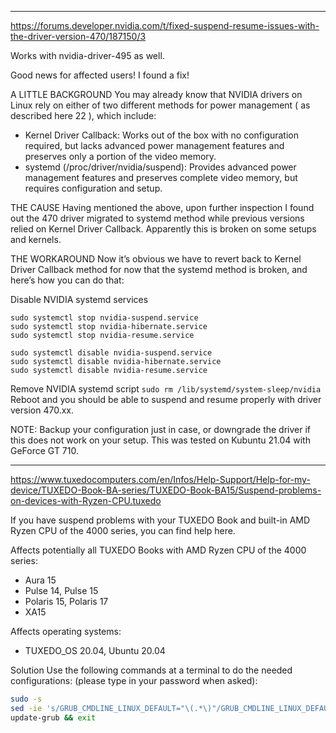 ----
<https://forums.developer.nvidia.com/t/fixed-suspend-resume-issues-with-the-driver-version-470/187150/3>

Works with nvidia-driver-495 as well.

Good news for affected users! I found a fix!

A LITTLE BACKGROUND
You may already know that NVIDIA drivers on Linux rely on either of two different methods for power management ( as described here 22 ), which include:

- Kernel Driver Callback: Works out of the box with no configuration required, but lacks advanced power management features and preserves only a portion of the video memory.
- systemd (/proc/driver/nvidia/suspend): Provides advanced power management features and preserves complete video memory, but requires configuration and setup.

THE CAUSE
Having mentioned the above, upon further inspection I found out the 470 driver migrated to systemd method while previous versions relied on Kernel Driver Callback. Apparently this is broken on some setups and kernels.

THE WORKAROUND
Now it’s obvious we have to revert back to Kernel Driver Callback method for now that the systemd method is broken, and here’s how you can do that:

Disable NVIDIA systemd services
```
sudo systemctl stop nvidia-suspend.service
sudo systemctl stop nvidia-hibernate.service
sudo systemctl stop nvidia-resume.service

sudo systemctl disable nvidia-suspend.service
sudo systemctl disable nvidia-hibernate.service
sudo systemctl disable nvidia-resume.service
```
Remove NVIDIA systemd script
`sudo rm /lib/systemd/system-sleep/nvidia`
Reboot and you should be able to suspend and resume properly with driver version 470.xx.

NOTE: Backup your configuration just in case, or downgrade the driver if this does not work on your setup. This was tested on Kubuntu 21.04 with GeForce GT 710.

----
<https://www.tuxedocomputers.com/en/Infos/Help-Support/Help-for-my-device/TUXEDO-Book-BA-series/TUXEDO-Book-BA15/Suspend-problems-on-devices-with-Ryzen-CPU.tuxedo>

If you have suspend problems with your TUXEDO Book and built-in AMD Ryzen CPU of the 4000 series, you can find help here.

Affects potentially all TUXEDO Books with AMD Ryzen CPU of the 4000 series:

- Aura 15
- Pulse 14, Pulse 15
- Polaris 15, Polaris 17
- XA15

Affects operating systems:

- TUXEDO_OS 20.04, Ubuntu 20.04

Solution
Use the following commands at a terminal to do the needed configurations: (please type in your password when asked):

```bash
sudo -s
sed -ie 's/GRUB_CMDLINE_LINUX_DEFAULT="\(.*\)"/GRUB_CMDLINE_LINUX_DEFAULT="\1 xhci_hcd.quirks=1073741824"/' /etc/default/grub
update-grub && exit
```
